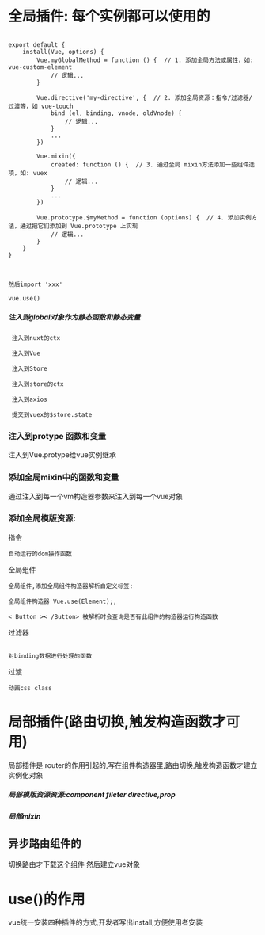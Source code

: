 


# 全局插件: 每个实例都可以使用的
```

export default {
    install(Vue, options) {
        Vue.myGlobalMethod = function () {  // 1. 添加全局方法或属性，如:  vue-custom-element
            // 逻辑...
        }

        Vue.directive('my-directive', {  // 2. 添加全局资源：指令/过滤器/过渡等，如 vue-touch
            bind (el, binding, vnode, oldVnode) {
                // 逻辑...
            }
            ...
        })
    
        Vue.mixin({
            created: function () {  // 3. 通过全局 mixin方法添加一些组件选项，如: vuex
                // 逻辑...
            }
            ...
        })    
    
        Vue.prototype.$myMethod = function (options) {  // 4. 添加实例方法，通过把它们添加到 Vue.prototype 上实现
            // 逻辑...
        }
    }
}



然后import 'xxx'

vue.use()
```

##### 注入到global对象作为静态函数和静态变量

``` 
 注入到nuxt的ctx
 
 注入到Vue

 注入到Store

 注入到store的ctx

 注入到axios

 提交到vuex的$store.state

 ```


### 注入到protype 函数和变量


   注入到Vue.protype给vue实例继承 

###  添加全局mixin中的函数和变量

通过注入到每一个vm构造器参数来注入到每一个vue对象

### 添加全局模版资源:

 指令

  ```
自动运行的dom操作函数 

 ```
 
 全局组件 

```
全局组件,添加全局组件构造器解析自定义标签:
 
全局组件构造器 Vue.use(Element);,

< Button >< /Button> 被解析时会查询是否有此组件的构造器运行构造函数
```
过滤器 

```

对binding数据进行处理的函数
```
过渡

```
动画css class
```

# 局部插件(路由切换,触发构造函数才可用)

局部插件是 router的作用引起的,写在组件构造器里,路由切换,触发构造函数才建立实例化对象


#####  局部模版资源资源:component fileter directive,prop

#####  局部mixin

## 异步路由组件的

 切换路由才下载这个组件 然后建立vue对象


# use()的作用
vue统一安装四种插件的方式,开发者写出install,方便使用者安装

